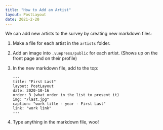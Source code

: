 ```yaml
---
title: "How to Add an Artist"
layout: PostLayout
date: 2021-2-20
---
```


We can add new artists to the survey by creating new markdown files:

1. Make a file for each artist in the `artists` folder.
2. Add an image into `.vuepress/public` for each artist. (Shows up on the front page and on their profile)
3. In the new markdown file, add to the top:

    ```
    ---
    title: "First Last"
    layout: PostLayout
    date: 2020-10-16
    order: 3 (what order in the list to present it)
    img: "/last.jpg"
    caption: "work title - year - First Last"
    link: "work link"
    ---
    ```
4. Type anything in the markdown file, woo!